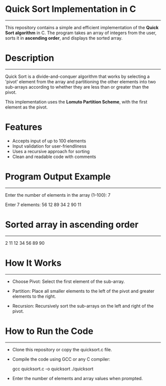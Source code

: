 # Quick Sort Implementation in C
--------------------------------
This repository contains a simple and efficient implementation of the **Quick Sort algorithm** in C. The program takes an array of integers from the user, sorts it in **ascending order**, and displays the sorted array.



# Description
-------------
Quick Sort is a divide-and-conquer algorithm that works by selecting a 'pivot' element from the array and partitioning the other elements into two sub-arrays according to whether they are less than or greater than the pivot.

This implementation uses the **Lomuto Partition Scheme**, with the first element as the pivot.



# Features

* Accepts input of up to 100 elements
* Input validation for user-friendliness
* Uses a recursive approach for sorting
* Clean and readable code with comments



# Program Output Example
------------------------
Enter the number of elements in the array (1–100): 7

Enter 7 elements:
56 12 89 34 2 90 11



# Sorted array in ascending order
---------------------------------
2 11 12 34 56 89 90



# How It Works
--------------
* Choose Pivot: Select the first element of the sub-array.

* Partition: Place all smaller elements to the left of the pivot and greater elements to the right.

* Recursion: Recursively sort the sub-arrays on the left and right of the pivot.



# How to Run the Code
---------------------
* Clone this repository or copy the quicksort.c file.

* Compile the code using GCC or any C compiler:

	gcc quicksort.c -o quicksort
	./quicksort
	
* Enter the number of elements and array values when prompted.

